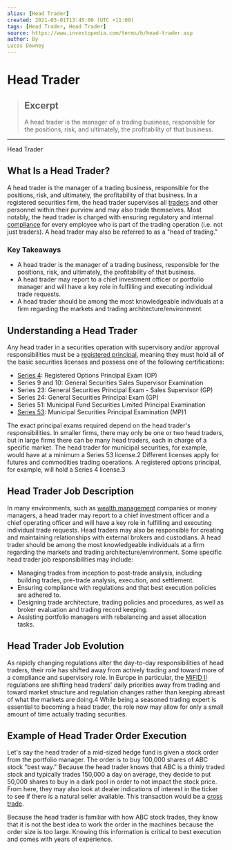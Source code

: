 ```yaml
---
alias: [Head Trader]
created: 2021-03-01T13:45:06 (UTC +11:00)
tags: [Head Trader, Head Trader]
source: https://www.investopedia.com/terms/h/head-trader.asp
author: By
Lucas Downey
---
```


# Head Trader

> ## Excerpt
> A head trader is the manager of a trading business, responsible for the positions, risk, and ultimately, the profitability of that business.

---

Head Trader
## What Is a Head Trader?

A head trader is the manager of a trading business, responsible for the positions, risk, and ultimately, the profitability of that business. In a registered securities firm, the head trader supervises all [traders](https://www.investopedia.com/terms/t/trader.asp) and other personnel within their purview and may also trade themselves. Most notably, the head trader is charged with ensuring regulatory and internal [compliance](https://www.investopedia.com/terms/c/compliancedepartment.asp) for every employee who is part of the trading operation (i.e. not just traders). A head trader may also be referred to as a "head of trading."

### Key Takeaways

-   A head trader is the manager of a trading business, responsible for the positions, risk, and ultimately, the profitability of that business.
-   A head trader may report to a chief investment officer or portfolio manager and will have a key role in fulfilling and executing individual trade requests.
-   A head trader should be among the most knowledgeable individuals at a firm regarding the markets and trading architecture/environment.

## Understanding a Head Trader

Any head trader in a securities operation with supervisory and/or approval responsibilities must be a [registered principal](https://www.investopedia.com/terms/r/registered-principal.asp), meaning they must hold all of the basic securities licenses and possess one of the following certifications:

-   [Series 4](https://www.investopedia.com/terms/s/series4.asp): Registered Options Principal Exam (OP)
-   Series 9 and 10: General Securities Sales Supervisor Examination
-   Series 23: General Securities Principal Exam - Sales Supervisor (GP)
-   Series 24: General Securities Principal Exam (GP)
-   Series 51: Municipal Fund Securities Limited Principal Examination
-   [Series 53](https://www.investopedia.com/terms/s/series-53.asp): Municipal Securities Principal Examination (MP)1

The exact principal exams required depend on the head trader's responsibilities. In smaller firms, there may only be one or two head traders, but in large firms there can be many head traders, each in charge of a specific market. The head trader for municipal securities, for example, would have at a minimum a Series 53 license.2 Different licenses apply for futures and commodities trading operations. A registered options principal, for example, will hold a Series 4 license.3

## Head Trader Job Description

In many environments, such as [wealth management](https://www.investopedia.com/terms/w/wealthmanagement.asp) companies or money managers, a head trader may report to a chief investment officer and a chief operating officer and will have a key role in fulfilling and executing individual trade requests. Head traders may also be responsible for creating and maintaining relationships with external brokers and custodians. A head trader should be among the most knowledgeable individuals at a firm regarding the markets and trading architecture/environment. Some specific head trader job responsibilities may include:

-   Managing trades from inception to post-trade analysis, including building trades, pre-trade analysis, execution, and settlement.
-   Ensuring compliance with regulations and that best execution policies are adhered to.
-   Designing trade architecture, trading policies and procedures, as well as broker evaluation and trading record keeping.
-   Assisting portfolio managers with rebalancing and asset allocation tasks.

## Head Trader Job Evolution

As rapidly changing regulations alter the day-to-day responsibilities of head traders, their role has shifted away from actively trading and toward more of a compliance and supervisory role. In Europe in particular, the [MiFID II](https://www.investopedia.com/terms/m/mifid-ii.asp) regulations are shifting head traders' daily priorities away from trading and toward market structure and regulation changes rather than keeping abreast of what the markets are doing.4 While being a seasoned trading expert is essential to becoming a head trader, the role now may allow for only a small amount of time actually trading securities.

## Example of Head Trader Order Execution

Let's say the head trader of a mid-sized hedge fund is given a stock order from the portfolio manager. The order is to buy 100,000 shares of ABC stock "best way." Because the head trader knows that ABC is a thinly traded stock and typically trades 150,000 a day on average, they decide to put 50,000 shares to buy in a dark pool in order to not impact the stock price. From here, they may also look at dealer indications of interest in the ticker to see if there is a natural seller available. This transaction would be a [cross trade](https://www.investopedia.com/terms/c/crosstrade.asp).

Because the head trader is familiar with how ABC stock trades, they know that it is not the best idea to work the order in the machines because the order size is too large. Knowing this information is critical to best execution and comes with years of experience.
